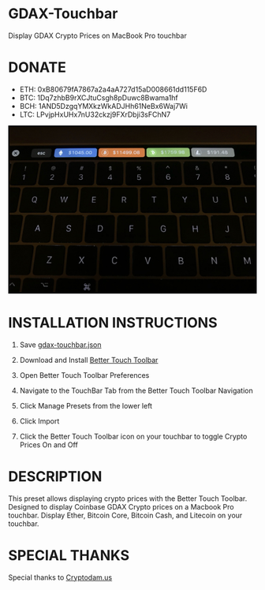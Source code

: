 # GDAX-Touchbar
Display GDAX Crypto Prices on MacBook Pro touchbar

# DONATE
- ETH: 0xB80679fA7867a2a4aA727d15aD008661dd115F6D
- BTC: 1Dq7zhbB9rXCJtuCsgh8pDuwc8Bwama1hf
- BCH: 1AND5DzgqYMXkzWkADJHh61NeBx6Waj7Wi
- LTC: LPvjpHxUHx7nU32ckzj9FXrDbji3sFChN7

![Screenshot](gdax-touchbar.jpg)

# INSTALLATION INSTRUCTIONS
1. Save [gdax-touchbar.json](https://raw.githubusercontent.com/djrosenbaum/GDAX-Touchbar/master/gdax-touchbar.json)

2. Download and Install [Better Touch Toolbar](https://www.boastr.net/downloads/)

3. Open Better Touch Toolbar Preferences

4. Navigate to the TouchBar Tab from the Better Touch Toolbar Navigation

5. Click Manage Presets from the lower left

6. Click Import

7. Click the Better Touch Toolbar icon on your touchbar to toggle Crypto Prices On and Off

# DESCRIPTION
This preset allows displaying crypto prices with the Better Touch Toolbar. Designed to display Coinbase GDAX Crypto prices on a Macbook Pro touchbar. Display Ether, Bitcoin Core, Bitcoin Cash, and Litecoin on your touchbar.

# SPECIAL THANKS
Special thanks to [Cryptodam.us](http://www.cryptodam.us/)

